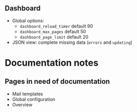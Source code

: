 ## Dashboard

* Global options:
    * `dashboard_reload_timer` default 90
    * `dashboard_max_pages` default 50
    * `dashboard_page_limit` default 20
* JSON view: complete missing data (`errors` and `updating`)


# Documentation notes

## Pages in need of documentation

* Mail templates
* Global configuration
* Overview
